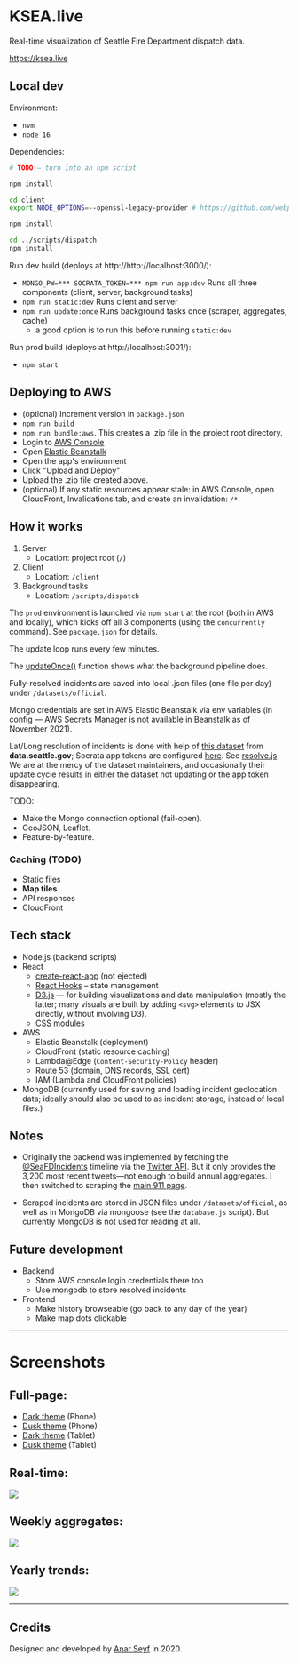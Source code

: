 # KSEA.live

Real-time visualization of Seattle Fire Department dispatch data.

https://ksea.live

## Local dev

Environment:

- `nvm`
- `node 16`

Dependencies:

```sh
# TODO — turn into an npm script

npm install

cd client
export NODE_OPTIONS=--openssl-legacy-provider # https://github.com/webpack/webpack/issues/14532#issuecomment-947012063

npm install

cd ../scripts/dispatch
npm install
```

Run dev build (deploys at http://http://localhost:3000/):

- `MONGO_PW=*** SOCRATA_TOKEN=*** npm run app:dev` Runs all three components (client, server, background tasks)
- `npm run static:dev` Runs client and server
- `npm run update:once` Runs background tasks once (scraper, aggregates, cache)
  - a good option is to run this before running `static:dev`

Run prod build (deploys at http://localhost:3001/):

- `npm start`

## Deploying to AWS

- (optional) Increment version in `package.json`
- `npm run build`
- `npm run bundle:aws`. This creates a .zip file in the project root directory.
- Login to [AWS Console](https://console.aws.amazon.com/)
- Open [Elastic Beanstalk](https://us-west-2.console.aws.amazon.com/elasticbeanstalk/)
- Open the app's environment
- Click "Upload and Deploy"
- Upload the .zip file created above.
- (optional) If any static resources appear stale: in AWS Console, open CloudFront, Invalidations tab, and create an invalidation: `/*`.

## How it works

1. Server
   - Location: project root (`/`)
1. Client
   - Location: `/client`
1. Background tasks
   - Location: `/scripts/dispatch`

The `prod` environment is launched via `npm start` at the root (both in AWS and locally), which kicks off all 3 components (using the `concurrently` command). See `package.json` for details.

The update loop runs every few minutes.

The [updateOnce()](./scripts/dispatch/official/scriptUtil.js#L17) function shows what the background pipeline does.

Fully-resolved incidents are saved into local .json files (one file per day) under `/datasets/official`.

Mongo credentials are set in AWS Elastic Beanstalk via env variables (in config — AWS Secrets Manager is not available in Beanstalk as of November 2021).

Lat/Long resolution of incidents is done with help of [this dataset](https://dev.socrata.com/foundry/data.seattle.gov/kzjm-xkqj) from **data.seattle.gov**; Socrata app tokens are configured [here](https://evergreen.data.socrata.com/profile/edit/developer_settings). See [resolve.js](./scripts/dispatch/official/resolve.js). We are at the mercy of the dataset maintainers, and occasionally their update cycle results in either the dataset not updating or the app token disappearing.

TODO:

- Make the Mongo connection optional (fail-open).
- GeoJSON, Leaflet.
- Feature-by-feature.

### Caching (TODO)

- Static files
- **Map tiles**
- API responses
- CloudFront

## Tech stack

- Node.js (backend scripts)
- React
  - [create-react-app](https://create-react-app.dev/) (not ejected)
  - [React Hooks](https://reactjs.org/docs/hooks-intro.html) – state management
  - [D3.js](https://d3js.org/) — for building visualizations and data manipulation (mostly the latter; many visuals are built by adding `<svg>` elements to JSX directly, without involving D3).
  - [CSS modules](https://github.com/css-modules/css-modules)
- AWS
  - Elastic Beanstalk (deployment)
  - CloudFront (static resource caching)
  - Lambda@Edge (`Content-Security-Policy` header)
  - Route 53 (domain, DNS records, SSL cert)
  - IAM (Lambda and CloudFront policies)
- MongoDB (currently used for saving and loading incident geolocation data; ideally should also be used to as incident storage, instead of local files.)

## Notes

- Originally the backend was implemented by fetching the [@SeaFDIncidents](https://twitter.com/SeaFDIncidents) timeline via the [Twitter API](./scripts/dispatch/README.md). But it only provides the 3,200 most recent tweets—not enough to build annual aggregates. I then switched to scraping the [main 911 page](http://www2.seattle.gov/fire/realtime911/).

- Scraped incidents are stored in JSON files under `/datasets/official`, as well as in MongoDB via mongoose (see the `database.js` script). But currently MongoDB is not used for reading at all.

## Future development

- Backend
  - Store AWS console login credentials there too
  - Use mongodb to store resolved incidents
- Frontend
  - Make history browseable (go back to any day of the year)
  - Make map dots clickable

---

# Screenshots

## Full-page:

- [Dark theme](./screenshots/tablet-dark.png) (Phone)
- [Dusk theme](./screenshots/tablet-dusk.png) (Phone)
- [Dark theme](./screenshots/phone-dark.png) (Tablet)
- [Dusk theme](./screenshots/phone-dusk.png) (Tablet)

## Real-time:

<img src='./screenshots/phone-dark-partial-1.png' style='max-width:375px'>

## Weekly aggregates:

<img src='./screenshots/phone-dark-partial-2.png' style='max-width:375px'>

## Yearly trends:

<img src='./screenshots/phone-dark-partial-3.png' style='max-width:375px'>

---

## Credits

Designed and developed by [Anar Seyf](https://www.linkedin.com/in/anarseyf/) in 2020.
